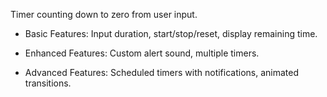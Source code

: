 Timer counting down to zero from user input.

- Basic Features: Input duration, start/stop/reset, display remaining time.

- Enhanced Features: Custom alert sound, multiple timers.

- Advanced Features: Scheduled timers with notifications, animated transitions.
